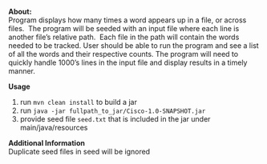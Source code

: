 
**About:** <br>
Program displays how many times a word appears up in a file, or across files.  The
program will be seeded with an input file where each line is another file’s relative path.  Each file in
the path will contain the words needed to be tracked. User should be able to run the program and
see a list of all the words and their respective counts. The program will need to quickly handle
1000’s lines in the input file and display results in a timely manner.

**Usage** <br>
1) run `mvn clean install` to build a jar
2) run `java -jar fullpath_to_jar/Cisco-1.0-SNAPSHOT.jar`
3) provide seed file `seed.txt` that is included in the jar under main/java/resources

**Additional Information** </br>
Duplicate seed files in seed will be ignored

